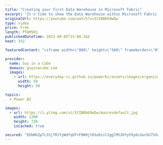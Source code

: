 ```yaml
---
title: "Creating your first Data Warehouse in Microsoft Fabric"
excerpt: "It's time to show the Data Warehouse within Microsoft Fabric some love! Patrick walks you through how you can get started with your first Data Warehouse using Data Pipelines.  What is data warehousing in Microsoft Fabric? https://learn.microsoft.com/fabric/data-warehouse/data-warehousing  Microsoft Fabric"
originalUrl: https://youtube.com/watch?v=StIBBb69wDw
type: video
price: Free
length: PT6M56S
publishedDateTime: 2023-09-05T15:00:16Z
heat: 332

featuredContent: "<iframe width=\"800\" height=\"500\" frameborder=\"0\" src=\"https://www.youtube.com/embed/StIBBb69wDw\" allow=\"accelerometer; autoplay; encrypted-media; gyroscope; picture-in-picture\" allowfullscreen></iframe>"

provider:
  name: Guy in a Cube
  domain: guyinacube.com
  images:
    - url: https://everyday-cc.github.io/powerbi/assets/images/organizations/guyinacube.com-50x50.jpg
      width: 50
      height: 50

topics:
  - Power BI

images:
  - url: https://i.ytimg.com/vi/StIBBb69wDw/maxresdefault.jpg
    width: 1280
    height: 720
    isCached: true

secured: "EDbNhZpTL55jTRJYyWdfqUf+F9W9jt03u6sslIgglMS2OYyV9y6LUun5G7SVqKwUXVD1cmkwYluh0d/hZf3M3RlQmve2jLBEj5QaK/7St1rnW3Phr3cbIO+7KUaAEMABrXNbJxp6rEpVDAa57W0IRlStOINo/kvbG2+FJnANChGNglKpi7xxMpuvcSy8R0UCnkCDYlmnOqi9wWSNK8A3WOfpdHKQcrar0IzIjJyrB54YJILLh5WBDVTPnZPAEiROplyg7g4DY9o/5azirljo0xVpG83chXkWkAUu+eWMmvJx2Oal5IUuNmw30gedZFmfHy7jxunNA7gLO9W0UvR3qTpX3oVtAPMxeSmIbqxDgqybDG5lww2T9iEOMW0puXyKbuhLuKTr90MC1uB9luvTPV2l2oDDj91t8FHCJ1e37bA=;yPLbVArp8C9bWuYbt2uztg=="
---
```


